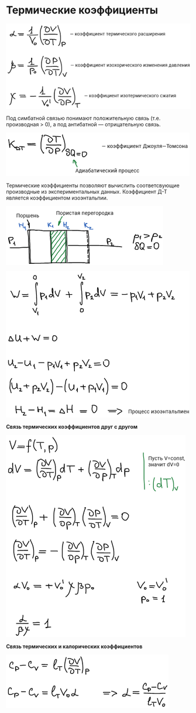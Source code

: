 # Термические коэффициенты

![](../images/fh/termicheskie-koehfficienty/termicheskie-koehfficienty_clip_image001.png)

Под симбатной связью понимают положительную связь (т.е. производная > 0), а под антибатной — отрицательную связь.

![](../images/fh/termicheskie-koehfficienty/termicheskie-koehfficienty_clip_image001_0000.png)

Термические коэффициенты позволяют вычислить соответсвующие производные из экспериментальных данных. Коэффициент Д-Т является коэффициентом изоэнтальпии.

![](../images/fh/termicheskie-koehfficienty/termicheskie-koehfficienty_clip_image001_0001.png)

![](../images/fh/termicheskie-koehfficienty/termicheskie-koehfficienty_clip_image001_0002.png)

**Связь термических коэффициентов друг с другом**

![](../images/fh/termicheskie-koehfficienty/termicheskie-koehfficienty_clip_image001_0003.png)

**Связь термических и калорических коэффициентов**

![](../images/fh/termicheskie-koehfficienty/termicheskie-koehfficienty_clip_image001_0004.png)

